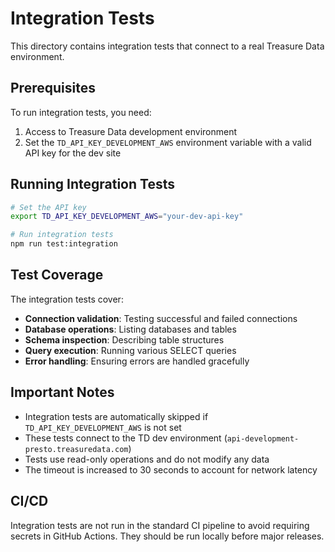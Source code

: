 # Integration Tests

This directory contains integration tests that connect to a real Treasure Data environment.

## Prerequisites

To run integration tests, you need:

1. Access to Treasure Data development environment
2. Set the `TD_API_KEY_DEVELOPMENT_AWS` environment variable with a valid API key for the dev site

## Running Integration Tests

```bash
# Set the API key
export TD_API_KEY_DEVELOPMENT_AWS="your-dev-api-key"

# Run integration tests
npm run test:integration
```

## Test Coverage

The integration tests cover:

- **Connection validation**: Testing successful and failed connections
- **Database operations**: Listing databases and tables
- **Schema inspection**: Describing table structures
- **Query execution**: Running various SELECT queries
- **Error handling**: Ensuring errors are handled gracefully

## Important Notes

- Integration tests are automatically skipped if `TD_API_KEY_DEVELOPMENT_AWS` is not set
- These tests connect to the TD dev environment (`api-development-presto.treasuredata.com`)
- Tests use read-only operations and do not modify any data
- The timeout is increased to 30 seconds to account for network latency

## CI/CD

Integration tests are not run in the standard CI pipeline to avoid requiring secrets in GitHub Actions. They should be run locally before major releases.